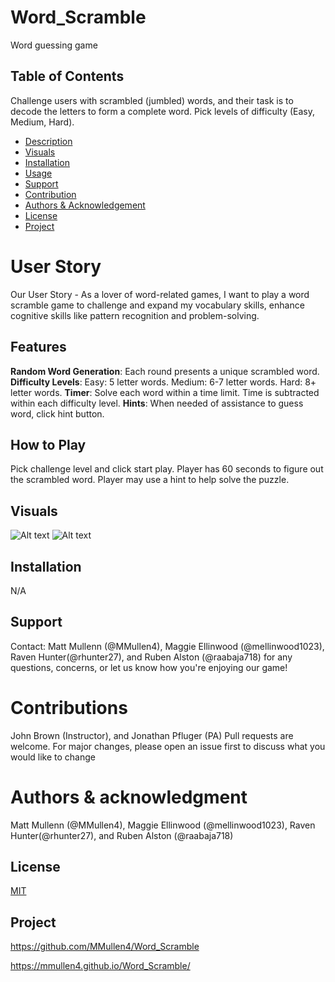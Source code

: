 # Word_Scramble
Word guessing game


## Table of Contents
Challenge users with scrambled (jumbled) words, and their task is to decode the letters to form a complete word. Pick levels of difficulty (Easy, Medium, Hard).
  - [Description](#project-description)
  - [Visuals](#visuals)
  - [Installation](#installation)
  - [Usage](#usage)
  - [Support](#support)
  - [Contribution](#contribution)
  - [Authors & Acknowledgement](#authors-and-acknowledgment)
  - [License](#license)
  - [Project](#project-status)


# User Story
Our User Story - As a lover of word-related games, I want to play a word scramble game to challenge and expand my vocabulary skills, enhance cognitive skills like pattern recognition and problem-solving.

## Features

**Random Word Generation**: Each round presents a unique scrambled word.
    **Difficulty Levels**:
    Easy: 5 letter words.
    Medium: 6-7 letter words.
    Hard: 8+ letter words.
    **Timer**: Solve each word within a time limit. Time is subtracted within each difficulty level. 
    **Hints**: When needed of assistance to guess word, click hint button.

## How to Play
Pick challenge level and click start play. Player has 60 seconds to figure out the scrambled word.  Player may use a hint to help solve the puzzle. 

## Visuals 
![Alt text](<Screenshot 2025-01-21 at 6.57.43 PM.png>)
![Alt text](<Screenshot 2025-01-21 at 6.59.54 PM.png>)

## Installation
N/A

## Support
Contact: Matt Mullenn (@MMullen4), Maggie Ellinwood (@mellinwood1023), Raven Hunter(@rhunter27), and Ruben Alston (@raabaja718) for any questions, concerns, or let us know how you're enjoying our game!

# Contributions
John Brown (Instructor), and Jonathan Pfluger (PA)
Pull requests are welcome. For major changes, please open an issue first
to discuss what you would like to change

# Authors & acknowledgment
Matt Mullenn (@MMullen4), Maggie Ellinwood (@mellinwood1023), Raven Hunter(@rhunter27), and Ruben Alston (@raabaja718) 

## License

[MIT](https://choosealicense.com/licenses/mit/)

## Project

https://github.com/MMullen4/Word_Scramble

https://mmullen4.github.io/Word_Scramble/
